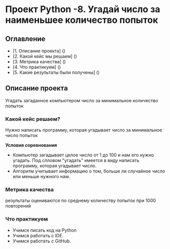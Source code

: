 # Проект Python -8. Угадай число за наименьшее количество попыток

## Оглавление
* [1. Описание проекта] ()
* [2. Какой кейс мы решаем] ()
* [3. Метрика качества] ()
* [4. Что практикуем] ()
* [5. Какие результаты были получены] ()


## Описание проекта
Угадать загаданное компьютером число за минимальное количество попыток

### Какой кейс решаем?
Нужно написать программу, которая угадывает число за минимальное число попыток

**Условия соревнования**
- Компьютер загадывает целое число от 1 до 100 и нам его нужно угадать. Под слловом "угадать" имеется в виду написать программу, которая угадывает число.
- Алгоритм учитывает информацию о том, больше ли случайное число или меньше нужного нам.

### Метрика качества
результаты оцениваются по среднему количеству попыток при 1000 повторений

### Что практикуем
 - Учимся писать код на Python
 - Учимся работать с IDE.
 - Учимся работать с GitHub.